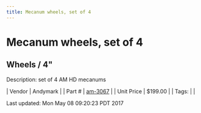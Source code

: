 ```yaml
---
title: Mecanum wheels, set of 4
---
```


# Mecanum wheels, set of 4
## Wheels / 4"
Description: 	set of 4 AM HD mecanums 

| Vendor | Andymark | 
| Part # | [am-3067](http://www.andymark.com/product-p/am-3067.htm) | 
| Unit Price | $199.00 | 
| Tags: |  | 

Last updated: Mon May 08 09:20:23 PDT 2017